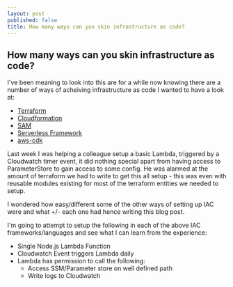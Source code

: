 ```yaml
---
layout: post
published: false
title: How many ways can you skin infrastructure as code?
---
```

## How many ways can you skin infrastructure as code?

I've been meaning to look into this are for a while now knowing there are a number of ways of acheiving infrastructure as code I wanted to have a look at:

- [Terraform](https://www.terraform.io)
- [Cloudformation](https://aws.amazon.com/cloudformation/)
- [SAM](https://github.com/awslabs/serverless-application-model)
- [Serverless Framework](https://serverless.com/)
- [aws-cdk](https://github.com/awslabs/aws-cdk)

Last week I was helping a colleague setup a basic Lambda, triggered by a Cloudwatch timer event, it did nothing special apart from having access to ParameterStore to gain access to some config. He was alarmed at the amount of terraform we had to write to get this all setup - this was even with reusable modules existing  for most of the terraform entities we needed to setup.

I wondered how easy/different some of the other ways of setting up IAC were and what +/- each one had hence writing this blog post.

I'm going to attempt to setup the following in each of the above IAC frameworks/languages and see what I can learn from the experience:

- Single Node.js Lambda Function
- Cloudwatch Event triggers Lambda daily
- Lambda has permission to call the following:
	- Access SSM/Parameter store on well defined path
	- Write logs to Cloudwatch